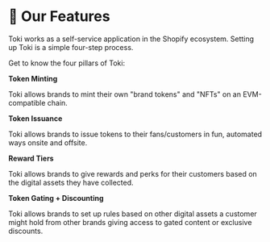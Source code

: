 # 💫 Our Features

Toki works as a self-service application in the Shopify ecosystem. Setting up Toki is a simple four-step process.&#x20;

Get to know the four pillars of Toki:&#x20;

**Token Minting**

Toki allows brands to mint their own "brand tokens" and "NFTs" on an EVM-compatible chain.

**Token Issuance**

Toki allows brands to issue tokens to their fans/customers in fun, automated ways onsite and offsite.

**Reward Tiers**

Toki allows brands to give rewards and perks for their customers based on the digital assets they have collected.

**Token Gating + Discounting**

Toki allows brands to set up rules based on other digital assets a customer might hold from other brands giving access to gated content or exclusive discounts.
